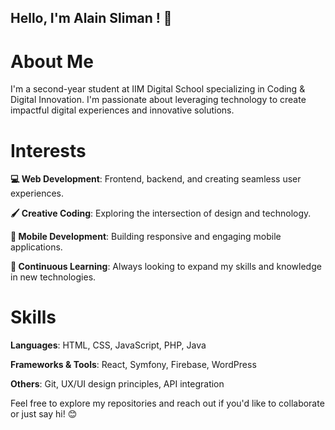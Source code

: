 ## Hello, I'm Alain Sliman ! 👋

# About Me

I'm a second-year student at IIM Digital School specializing in Coding & Digital Innovation. I'm passionate about leveraging technology to create impactful digital experiences and innovative solutions.

# Interests

**💻 Web Development**: Frontend, backend, and creating seamless user experiences.

**🖌️ Creative Coding**: Exploring the intersection of design and technology.

**📱 Mobile Development**: Building responsive and engaging mobile applications.

**🌱 Continuous Learning**: Always looking to expand my skills and knowledge in new technologies.

# Skills

**Languages**: HTML, CSS, JavaScript, PHP, Java

**Frameworks & Tools**: React, Symfony, Firebase, WordPress

**Others**: Git, UX/UI design principles, API integration

Feel free to explore my repositories and reach out if you'd like to collaborate or just say hi! 😊
